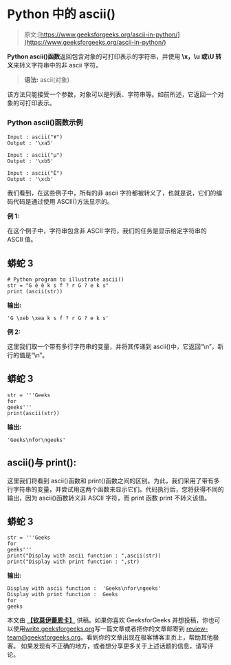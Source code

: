 # Python 中的 ascii()

> 原文:[https://www.geeksforgeeks.org/ascii-in-python/](https://www.geeksforgeeks.org/ascii-in-python/)

**Python ascii()函数**返回包含对象的可打印表示的字符串，并使用 **\x，\u 或\U 转义**来转义字符串中的非 ascii 字符。

> **语法:** ascii(对象)

该方法只能接受一个参数，对象可以是列表、字符串等。如前所述，它返回一个对象的可打印表示。

### Python ascii()函数示例

```
Input : ascii("¥")
Output : '\xa5'

Input : ascii("µ")
Output : '\xb5'

Input : ascii("Ë")
Output : '\xcb'
```

我们看到，在这些例子中，所有的非 ascii 字符都被转义了，也就是说，它们的编码代码是通过使用 ASCII()方法显示的。

**例 1:**

在这个例子中，字符串包含非 ASCII 字符，我们的任务是显示给定字符串的 ASCII 值。

## 蟒蛇 3

```
# Python program to illustrate ascii()
str = "G ë ê k s f ? r G ? e k s"
print (ascii(str))
```

**输出:**

```
'G \xeb \xea k s f ? r G ? e k s'
```

**例 2:**

这里我们取一个带有多行字符串的变量，并将其传递到 ascii()中，它返回“\n”，新行的值是“\n”。

## 蟒蛇 3

```
str = '''Geeks
for
geeks'''
print(ascii(str))
```

**输出:**

```
'Geeks\nfor\ngeeks'
```

## ascii()与 print():

这里我们将看到 ascii()函数和 print()函数之间的区别。为此，我们采用了带有多行字符串的变量，并尝试用这两个函数来显示它们。代码执行后，您将获得不同的输出，因为 ascii()函数转义非 ASCII 字符，而 print 函数 print 不转义该值。

## 蟒蛇 3

```
str = '''Geeks
for
geeks'''
print("Display with ascii function : ",ascii(str))
print("Display with print function : ",str)
```

**输出:**

```
Display with ascii function :  'Geeks\nfor\ngeeks'
Display with print function :  Geeks
for
geeks
```

本文由 [**【钦莫伊蕾恩卡】**](https://www.linkedin.com/in/lenkachinmoy/) 供稿。如果你喜欢 GeeksforGeeks 并想投稿，你也可以使用[write.geeksforgeeks.org](https://write.geeksforgeeks.org)写一篇文章或者把你的文章邮寄到 review-team@geeksforgeeks.org。看到你的文章出现在极客博客主页上，帮助其他极客。
如果发现有不正确的地方，或者想分享更多关于上述话题的信息，请写评论。